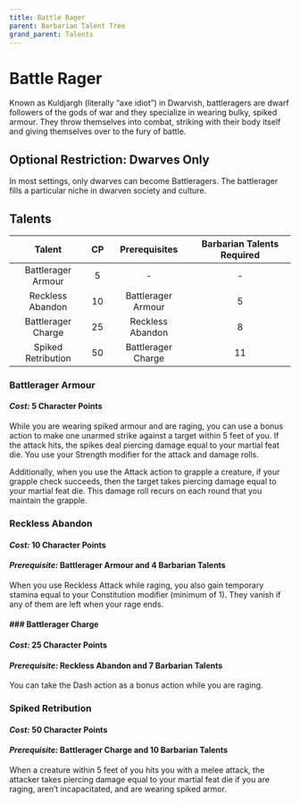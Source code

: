 ```yaml
---
title: Battle Rager
parent: Barbarian Talent Tree
grand_parent: Talents
---
```


# Battle Rager
Known as Kuldjargh (literally “axe idiot”) in Dwarvish, battleragers are dwarf followers of the gods of war and they specialize in wearing bulky, spiked armour. They throw themselves into combat, striking with their body itself and giving themselves over to the fury of battle.

## Optional Restriction: Dwarves Only
In most settings, only dwarves can become Battleragers. The battlerager fills a particular niche in dwarven society and culture.

## Talents

| Talent | CP | Prerequisites | Barbarian Talents Required |
|:------:|:--:|:-------------:|:---------------------:|
| Battlerager Armour | 5  | - | - |
| Reckless Abandon   | 10 | Battlerager Armour | 5 |
| Battlerager Charge | 25 | Reckless Abandon | 8 |
| Spiked Retribution | 50 | Battlerager Charge | 11 |

### Battlerager Armour
#### *Cost:* 5 Character Points
While you are wearing spiked armour and are raging, you can use a bonus action to make one unarmed strike against a target within 5 feet of you. If the attack hits, the spikes deal piercing damage equal to your martial feat die. You use your Strength modifier for the attack and damage rolls.

Additionally, when you use the Attack action to grapple a creature, if your grapple check succeeds, then the target takes piercing damage equal to your martial feat die. This damage roll recurs on each round that you maintain the grapple.

### Reckless Abandon
#### *Cost:* 10 Character Points
#### *Prerequisite:* Battlerager Armour and 4 Barbarian Talents
When you use Reckless Attack while raging, you also gain temporary stamina equal to your Constitution modifier (minimum of 1). They vanish if any of them are left when your rage ends.

#### ### Battlerager Charge
#### *Cost:* 25 Character Points
#### *Prerequisite:* Reckless Abandon and 7 Barbarian Talents
You can take the Dash action as a bonus action while you are raging.

### Spiked Retribution
#### *Cost:* 50 Character Points
#### *Prerequisite:* Battlerager Charge and 10 Barbarian Talents
When a creature within 5 feet of you hits you with a melee attack, the attacker takes piercing damage equal to your martial feat die if you are raging, aren’t incapacitated, and are wearing spiked armor.

